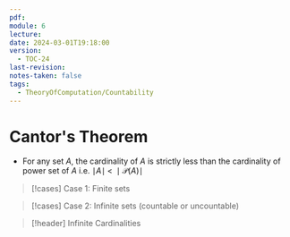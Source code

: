 ```yaml
---
pdf: 
module: 6
lecture: 
date: 2024-03-01T19:18:00
version:
  - TOC-24
last-revision: 
notes-taken: false
tags:
  - TheoryOfComputation/Countability
---
```

# Cantor's Theorem
- For any set $A$, the cardinality of $A$ is strictly less than the cardinality of power set of $A$ i.e. $\mid A \mid \;\lt\; \mid \mathcal{P}(A) \mid$



> [!cases] Case 1: Finite sets



> [!cases] Case 2: Infinite sets (countable or uncountable)




> [!header] Infinite Cardinalities


